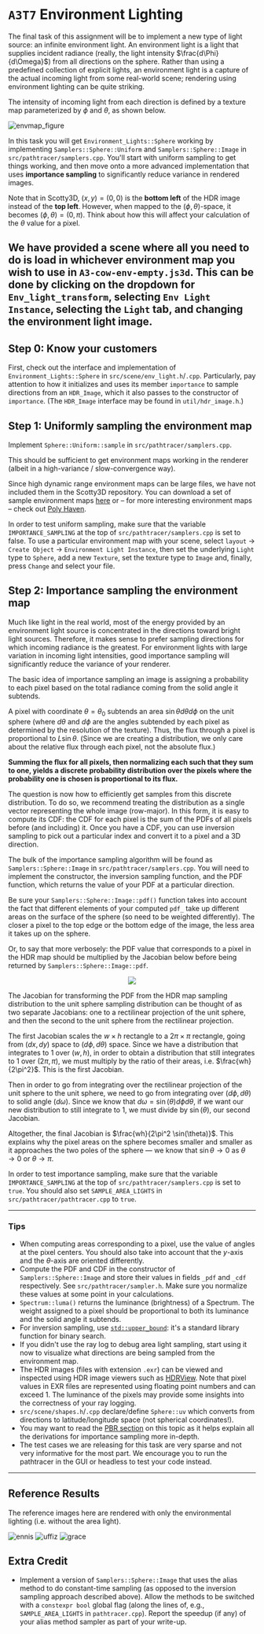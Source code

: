 # `A3T7` Environment Lighting

The final task of this assignment will be to implement a new type of light source: an infinite environment light. An environment light is a light that supplies incident radiance (really, the light intensity $\frac{d\Phi}{d\Omega}$) from all directions on the sphere. Rather than using a predefined collection of explicit lights, an environment light is a capture of the actual incoming light from some real-world scene; rendering using environment lighting can be quite striking.

The intensity of incoming light from each direction is defined by a texture map parameterized by $\phi$ and $\theta$, as shown below.

![envmap_figure](figures/envmap_figure.jpg)

In this task you will get `Environment_Lights::Sphere` working by implementing `Samplers::Sphere::Uniform` and `Samplers::Sphere::Image` in `src/pathtracer/samplers.cpp`. You'll start with uniform sampling to get things working, and then move onto a more advanced implementation that uses **importance sampling** to significantly reduce variance in rendered images.

Note that in Scotty3D, $(x,y) = (0,0)$ is the **bottom left** of the HDR image instead of the **top left**. However, when mapped to the $(\phi,\theta)$-space, it becomes $(\phi, \theta) = (0, \pi)$. Think about how this will affect your calculation of the $\theta$ value for a pixel.

We have provided a scene where all you need to do is load in whichever environment map you wish to use in `A3-cow-env-empty.js3d`. This can be done by clicking on the dropdown for `Env_light_transform`, selecting `Env Light Instance`, selecting the `Light` tab, and changing the environment light image.
---

## Step 0: Know your customers

First, check out the interface and implementation of `Environment_Lights::Sphere` in `src/scene/env_light.h`/`.cpp`. Particularly, pay attention to how it initializes and uses its member `importance` to sample directions from an `HDR_Image`, which it also passes to the constructor of `importance`. (The `HDR_Image` interface may be found in `util/hdr_image.h`.)

## Step 1: Uniformly sampling the environment map

Implement `Sphere::Uniform::sample` in `src/pathtracer/samplers.cpp`.

This should be sufficient to get environment maps working in the renderer (albeit in a high-variance / slow-convergence way).

Since high dynamic range environment maps can be large files, we have not included them in the Scotty3D repository. You can download a set of sample environment maps [here](http://15462.courses.cs.cmu.edu/fall2015content/misc/asst3_images/asst3_exr_archive.zip) or – for more interesting environment maps – check out [Poly Haven](https://polyhaven.com/hdris).

In order to test uniform sampling, make sure that the variable `IMPORTANCE_SAMPLING` at the top of `src/pathtracer/samplers.cpp` is set to false. To use a particular environment map with your scene, select `layout` -> `Create Object` -> `Environment Light Instance`, then set the underlying `Light` type to `Sphere`, add a new `Texture`, set the texture type to `Image` and, finally, press `Change` and select your file.

## Step 2: Importance sampling the environment map

Much like light in the real world, most of the energy provided by an environment light source is concentrated in the directions toward bright light sources. Therefore, it makes sense to prefer sampling directions for which incoming radiance is the greatest. For environment lights with large variation in incoming light intensities, good importance sampling will significantly reduce the variance of your renderer.

The basic idea of importance sampling an image is assigning a probability to each pixel based on the total radiance coming from the solid angle it subtends.

A pixel with coordinate $\theta = \theta_0$ subtends an area $\sin\theta d\theta d\phi$ on the unit sphere (where $d\theta$ and $d\phi$ are the angles subtended by each pixel as determined by the resolution of the texture). Thus, the flux through a pixel is proportional to $L\sin\theta$. (Since we are creating a distribution, we only care about the relative flux through each pixel, not the absolute flux.)

**Summing the flux for all pixels, then normalizing each such that they sum to one, yields a discrete probability distribution over the pixels where the probability one is chosen is proportional to its flux.**

The question is now how to efficiently get samples from this discrete distribution. To do so, we recommend treating the distribution as a single vector representing the whole image (row-major). In this form, it is easy to compute its CDF: the CDF for each pixel is the sum of the PDFs of all pixels before (and including) it. Once you have a CDF, you can use inversion sampling to pick out a particular index and convert it to a pixel and a 3D direction.

The bulk of the importance sampling algorithm will be found as `Samplers::Sphere::Image` in `src/pathtracer/samplers.cpp`. You will need to implement the constructor, the inversion sampling function, and the PDF function, which returns the value of your PDF at a particular direction.

Be sure your `Samplers::Sphere::Image::pdf()` function takes into account the fact that different elements of your computed `pdf_` take up different areas on the surface of the sphere (so need to be weighted differently). The closer a pixel to the top edge or the bottom edge of the image, the less area it takes up on the sphere. 

Or, to say that more verbosely: the PDF value that corresponds to a pixel in the HDR map should be
multiplied by the Jacobian below before being returned by
`Samplers::Sphere::Image::pdf`.

<p align="center"><img src="figures/env_light_sampling_jacobian_diagram.jpg"></p>

The Jacobian for transforming the PDF from the HDR map sampling distribution to
the unit sphere sampling distribution can be thought of as two separate
Jacobians: one to a rectilinear projection of the unit sphere, and then the
second to the unit sphere from the rectilinear projection.

The first Jacobian scales the $w \times h$ rectangle to a $2\pi \times \pi$
rectangle, going from $(dx, dy)$ space to $(d\phi, d\theta)$ space.
Since we have a distribution that integrates to 1 over $(w,h)$, in order to obtain
a distribution that still integrates to 1 over $(2\pi, \pi)$, we must multiply by the
ratio of their areas, i.e. $\frac{wh}{2\pi^2}$. This is the first Jacobian.

Then in order to go from integrating over the rectilinear projection of the unit
sphere to the unit sphere, we need to go from integrating over $(d\phi, d\theta)$ to
solid angle $(d\omega)$. Since we know that $d\omega = \sin(\theta) d\phi d\theta$,
if we want our new distribution to still integrate to 1, we must divide by $\sin(\theta)$, our second Jacobian.

Altogether, the final Jacobian is $\frac{wh}{2\pi^2 \sin(\theta)}$. This explains why the pixel areas on the sphere becomes smaller and smaller as it approaches the two poles of the sphere — we know that $\sin\theta \to 0$ as $\theta \to 0$ or $\theta \to \pi$.

In order to test importance sampling, make sure that the variable `IMPORTANCE_SAMPLING` at the top of `src/pathtracer/samplers.cpp` is set to `true`. You should also set `SAMPLE_AREA_LIGHTS` in `src/pathtracer/pathtracer.cpp` to `true`.

---

### Tips

- When computing areas corresponding to a pixel, use the value of angles at the pixel centers. You should also take into account that the $y$-axis and the $\theta$-axis are oriented differently.
- Compute the PDF and CDF in the constructor of `Samplers::Sphere::Image` and store their values in fields `_pdf` and `_cdf` respectively. See `src/pathtracer/sampler.h`. Make sure you normalize these values at some point in your calculations.
- `Spectrum::luma()` returns the luminance (brightness) of a Spectrum. The weight assigned to a pixel should be proportional to both its luminance and the solid angle it subtends.
- For inversion sampling, use [`std::upper_bound`](https://en.cppreference.com/w/cpp/algorithm/upper_bound): it's a standard library function for binary search.
- If you didn't use the ray log to debug area light sampling, start using it now to visualize what directions are being sampled from the environment map.
- The HDR images (files with extension `.exr`) can be viewed and inspected using HDR image viewers such as [HDRView](https://github.com/wkjarosz/hdrview). Note that pixel values in EXR files are represented using floating point numbers and can exceed 1. The luminance of the pixels may provide some insights into the correctness of your ray logging.
- `src/scene/shapes.h`/`.cpp` declare/define `Sphere::uv` which converts from directions to latitude/longitude space (not spherical coordinates!).
- You may want to read the [PBR section](https://www.pbr-book.org/3ed-2018/Light_Transport_I_Surface_Reflection/Sampling_Light_Sources#sec:mc-infinite-area-lights) on this topic as it helps explain all the derivations for importance sampling more in-depth.
- The test cases we are releasing for this task are very sparse and not very informative for the most part. We encourage you to run the pathtracer in the GUI or headless to test your code instead.
---

## Reference Results

The reference images here are rendered with only the environmental lighting (i.e. without the area light).

![ennis](figures/T7.doge.png)
![uffiz](figures/T7.ennis.png)
![grace](figures/T7.grace.png)

## Extra Credit

- Implement a version of `Samplers::Sphere::Image` that uses the alias method to do constant-time sampling (as opposed to the inversion sampling approach described above). Allow the methods to be switched with a `constexpr bool` global flag (along the lines of, e.g., `SAMPLE_AREA_LIGHTS` in `pathtracer.cpp`). Report the speedup (if any) of your alias method sampler as part of your write-up.
